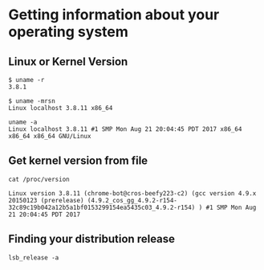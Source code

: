 # Getting information about your operating system

## Linux or Kernel Version

```shell
$ uname -r
3.8.1
```

```shell
$ uname -mrsn
Linux localhost 3.8.11 x86_64
```


```shell
uname -a 
Linux localhost 3.8.11 #1 SMP Mon Aug 21 20:04:45 PDT 2017 x86_64 x86_64 x86_64 GNU/Linux
```


## Get kernel version from file

```shell
cat /proc/version

Linux version 3.8.11 (chrome-bot@cros-beefy223-c2) (gcc version 4.9.x 20150123 (prerelease) (4.9.2_cos_gg_4.9.2-r154-32c89c19b042a12b5a1bf0153299154ea5435c03_4.9.2-r154) ) #1 SMP Mon Aug 21 20:04:45 PDT 2017
```

## Finding your distribution release

```shell
lsb_release -a
```

